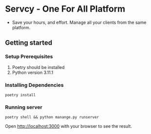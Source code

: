 # Servcy - One For All Platform

- Save your hours, and effort. Manage all your clients from the same platform.

## Getting started

### Setup Prerequisites

1. Poetry should be installed
2. Python version 3.11.1

### Installing Dependencies
```
poetry install
```

### Running server
```
poetry shell && python manange.py runserver
```

Open [http://localhost:3000](http://localhost:3000) with your browser to see the result.
